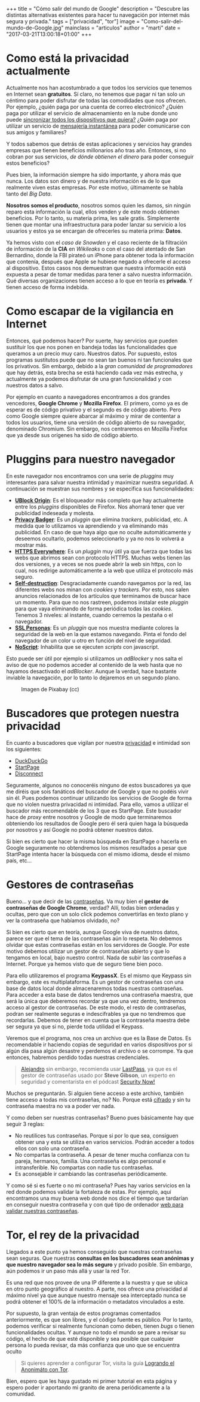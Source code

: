 +++
title = "Cómo salir del mundo de Google"
description = "Descubre las distintas alternativas existentes para hacer tu navegación por internet más segura y privada."
tags = ["privacidad", "tor"]
image = "Como-salir-del-mundo-de-Google.jpg"
mainclass = "articulos"
author = "marti"
date = "2017-03-21T13:00:18+01:00"
+++

# Como está la privacidad actualmente

Actualmente nos han acostumbrado a que todos los servicios que tenemos en Internet sean __gratuitos__. Sí claro, no tenemos que pagar ni tan solo un céntimo para poder disfrutar de todas las comodidades que nos ofrecen. Por ejemplo, ¿quién paga por una cuenta de correo electrónico?  ¿Quién paga por utilizar el servicio de almacenamiento en la nube donde uno puede [sincronizar todos los dispositivos que quiera?](https://elbauldelprogramador.com/sincronizar-google-drive-en-linux-en-4-pasos/ "Sincronizar Google Drive en Linux en 4 pasos") ¿Quién paga por utilizar un servicio de [mensajería instantánea](https://elbauldelprogramador.com/aplicacion-mensajeria-movil-segura-whatsapp-signal-allo/ "¿Qué Aplicación De Mensajería Móvil Es Más Segura?") para poder comunicarse con sus amigos y familiares?

Y todos sabemos que detrás de estas aplicaciones y servicios hay grandes empresas que tienen beneficios millonarios año tras año. Entonces, si no cobran por sus servicios, _de dónde obtienen el dinero_ para poder conseguir estos beneficios?

Pues bien, la información siempre ha sido importante, y ahora más que nunca. Los datos son dinero y de nuestra información es de lo que realmente viven estas empresas. Por este motivo, últimamente se habla tanto del _Big Data_.

__Nosotros somos el producto__, nosotros somos quien les damos, sin ningún reparo esta información la cual, ellos venden y de este modo obtienen beneficios. Por lo tanto, su materia prima, les sale gratis. Simplemente tienen que montar una infraestructura para poder lanzar su servicio a los usuarios y estos ya se encargan de ofrecerles su materia prima: __Datos__.

Ya hemos visto con el _caso de Snowden_ y el caso reciente de la filtración de información de la __CIA__ en _Wikileaks_ o con el caso del atentado de San Bernardino, donde la FBI pirateó un iPhone para obtener toda la información que contenía, después que Apple se hubiese negado a ofrecerle el acceso al dispositivo. Estos casos nos demuestran que nuestra información está expuesta a pesar de tomar medidas para tener a salvo nuestra información. Qué diversas organizaciones tienen acceso a lo que en teoría es __privada__. Y tienen acceso de forma indebida.

# Como escapar de la vigilancia en Internet

Entonces, qué podemos hacer? Por suerte, hay servicios que pueden sustituir los que nos ponen en bandeja todas las funcionalidades que queramos a un precio muy caro. Nuestros datos. Por supuesto, estos programas sustitutos puede que no sean tan buenos ni tan funcionales que los privativos. Sin embargo, debido a la _gran comunidad de programadores_ que hay detrás, esta brecha se está haciendo cada vez más estrecha, y actualmente ya podemos disfrutar de una gran funcionalidad y con nuestros datos a salvo.

<!--more--><!--ad-->

Por ejemplo en cuanto a navegadores encontramos a dos grandes vencedores, __Google Chrome__ y __Mozilla Firefox__. El primero, como ya es de esperar es de código privativo y el segundo es de código abierto. Pero como Google siempre quiere abarcar al máximo y mirar de contentar a todos los usuarios, tiene una versión de código abierto de su navegador, denominado Chromium. Sin embargo, nos centraremos en Mozilla Firefox que ya desde sus orígenes ha sido de código abierto.

# Pluggins para nuestro navegador

En este navegador nos encontramos con una serie de *pluggins* muy interesantes para salvar nuestra intimidad y maximizar nuestra seguridad. A continuación se muestran sus nombres y se especifica sus funcionalidades:

- <a href="https://github.com/gorhill/uBlock" target="_blank" title="UBlock Origin">__UBlock Origin__</a>: Es el bloqueador más completo que hay actualmente entre los *pluggins* disponibles de Firefox. Nos ahorrará tener que ver publicidad indeseada y molesta.
- <a href="https://addons.mozilla.org/en-US/firefox/addon/privacy-badger17/" target="_blank" title="Privacy Badger">**Privacy Badger**</a>: Es un *pluggin* que elimina *trackers*, publicidad, etc. A medida que lo utilizamos va aprendiendo y va eliminando más publicidad. En caso de que haya algo que no oculte automáticamente y deseemos ocultarlo, podemos seleccionarlo y ya no nos lo volverá a mostrar más.
- <a href="https://addons.mozilla.org/en-US/firefox/addon/https-everywhere/" target="_blank" title="HTTP Everywhere">**HTTPS Everywhere**</a>: Es un *pluggin* muy útil ya que fuerza que todas las webs que abrimos sean con protocolo HTTPS. Muchas webs tienen las dos versiones, y a veces se nos puede abrir la web sin https, con lo cual, nos redirige automáticamente a la web que utiliza el protocolo más seguro.
- <a href="https://addons.mozilla.org/en-US/firefox/addon/self-destructing-cookies/" target="_blank" title="Self-destruction">**Self-destruction**</a>: Desgraciadamente cuando navegamos por la red, las diferentes webs nos minan con *cookies* y *trackers*. Por esto, nos salen anuncios relacionados de los artículos que terminamos de buscar hace un momento. Para que no nos rastreen, podemos instalar este *pluggin* para que vaya eliminando de forma periódica todas las *cookies*. Tenemos 3 niveles: al instante, cuando cerremos la pestaña o el navegador.
- <a href="https://addons.mozilla.org/en-US/firefox/addon/sslpersonas/" target="_blank" title="SSL Personas">**SSL Personas**</a>: Es un *pluggin* que nos muestra mediante colores la seguridad de la web en la que estamos navegando. Pinta el fondo del navegador de un color u otro en función del nivel de seguridad.
- <a href="https://noscript.net/" target="_blank" title="NoScript">**NoScript**</a>: Inhabilita que se ejecuten *scripts* con javascript.
<!--Este párrafo tiene que ir alineado con el anterior de NoScript ya que hace referencia a este. Con este alineado, parece que sea independiente-->
Esto puede ser útil por ejemplo si utilizamos un *adBlocker* y nos salta el aviso de que no podemos acceder al contenido de la web hasta que no hayamos desactivado el *adBlocker*. Aunque la verdad, hace bastante inviable la navegación, por lo tanto lo dejaremos en un segundo plano.

<figure>
    <amp-img
        on="tap:lightbox1"
        role="button"
        tabindex="0"
        layout="responsive"
        src="/img/Como-salir-del-mundo-de-Google.jpg"
        sizes="(min-width: 800px) 800px, 100vw"
        width="800"
        height="608">
    </amp-img>
    <figcaption>Imagen de Pixabay (cc)</figcaption>
</figure>

# Buscadores que protegen nuestra privacidad

En cuanto a buscadores que vigilan por nuestra [privacidad](https://elbauldelprogramador.com/tails-linux-importancia-privacidad/ "TAILS LINUX y la importancia de la privacidad") e intimidad son los siguientes:

- [DuckDuckGo](https://duckduckgo.com/)
- [StartPage](https://www.startpage.com/)
- [Disconnect](https://disconnect.me/)

Seguramente, algunos no conoceréis ninguno de estos buscadores ya que me diréis que sois fanáticos del buscador de Google y que no podéis vivir sin él. Pues podemos continuar utilizando los servicios de Google de forma que no violen nuestra privacidad ni intimidad. Para ello, vamos a utilizar el buscador más recomendable de los 3 que es StartPage. Este buscador hace de *proxy* entre nosotros y Google de modo que terminaremos obteniendo los resultados de Google pero él será quien haga la búsqueda por nosotros y así Google no podrá obtener nuestros datos.

Si bien es cierto que hacer la misma búsqueda en StartPage o hacerla en Google seguramente no obtendremos los mismos resultados a pesar que StartPage intenta hacer la búsqueda con el mismo idioma, desde el mismo país, etc...

# Gestores de contraseñas

Bueno... y que decir de las [contraseñas](https://elbauldelprogramador.com/como-se-almacenan-tus-contrasenas-en-internet-y-cuando-la-longitud-de-la-misma-no-importa/ "Cómo se almacenan tus contraseñas en internet y cuando la longitud de la misma no importa"). Va muy bien el __gestor de contraseñas de Google Chrome__, verdad? Allí, todas bien ordenadas y ocultas, pero que con un solo click podemos convertirlas en texto plano y ver la contraseña que habíamos olvidado, no?

Si bien es cierto que en teoría, aunque Google viva de nuestros datos, parece ser que el tema de las contraseñas aún lo respeta. No debemos olvidar que estas contraseñas están en los servidores de Google. Por este motivo debemos utilizar un gestor de contraseñas abierto y que lo tengamos en local, bajo nuestro control. Nada de subir las contraseñas a Internet. Porque ya hemos visto que de seguro tiene bien poco.

Para ello utilizaremos el programa __KeypassX__. Es el mismo que Keypass sin embargo, este es multiplataforma. Es un gestor de contraseñas con una base de datos local donde almacenaremos todas nuestras contraseñas. Para acceder a esta base de datos tendremos una contraseña maestra, que será la única que deberemos recordar ya que una vez dentro, tendremos acceso al gestor de contraseñas. De este modo, el resto de contraseñas, podran ser realmente seguras e indescifrables ya que no tendremos que recordarlas. Debemos de tener en cuenta que la contraseña maestra debe ser segura ya que si no, pierde toda utilidad el Keypass.

Veremos que el programa, nos crea un archivo que es la Base de Datos. Es recomendable ir haciendo copias de seguridad en varios dispositivos por si algún día pasa algún desastre y perdemos el archivo o se corrompe. Ya que entonces, habremos perdido todas nuestras credenciales.

> [Alejandro](https://elbauldelprogramador.com/author/alex "Alejandro") sin embargo, recomienda usar <a href="https://www.lastpass.com/" target="_blank" title="LastPass">LastPass</a>, ya que es el gestor de contraseñas usado por __Steve Gibson__, un experto en seguridad y comentarista en el pódcast [Security Now!](https://elbauldelprogramador.com/categories/security-now/ "Security Now!")

Muchos se preguntarán. Si alguien tiene acceso a este archivo, también tiene acceso a todas mis contraseñas, no? No. Porque está [cifrado](https://elbauldelprogramador.com/como-cifrar-archivos-con-openssl/ "Cómo cifrar archivos con openssl") y sin tu contraseña maestra no va a poder ver nada.

Y como deben ser nuestras contraseñas? Bueno pues básicamente hay que seguir 3 reglas:

- No reutilices tus contraseñas. Porque si por lo que sea, consiguen obtener una y esta se utiliza en varios servicios. Podrán acceder a todos ellos con solo una contraseña.
- No compartas la contraseña. A pesar de tener mucha confianza con tu pareja, hermanos, familia. Una contraseña es algo personal e intransferible. No compartas con nadie tus contraseñas.
- Es aconsejable ir cambiando las contraseñas periódicamente.

Y como sé si es fuerte o no mi contraseña? Pues hay varios servicios en la red donde podemos validar la fortaleza de estas. Por ejemplo, aquí encontramos una muy buena web donde nos dice el tiempo que tardarían en conseguir nuestra contraseña y con qué tipo de ordenador [web para validar nuestras contraseñas](http://passwd.criptica.org).

# Tor, el rey de la privacidad

Llegados a este punto ya hemos conseguido que nuestras contraseñas sean seguras. Que nuestras __consultas en los buscadores sean anónimas y que nuestro navegador sea lo más seguro__ y privado posible. Sin embargo, aún podemos ir un paso más allá y usar la red Tor.

Es una red que nos provee de una IP diferente a la nuestra y que se ubica en otro punto geográfico al nuestro. A parte, nos ofrece una privacidad al máximo nivel ya que aunque nuestro mensaje sea interceptado nunca se podrá obtener el 100% de la información o metadatos vinculados a este.

Por supuesto, la gran ventaja de estos programas comentados anteriormente, es que son libres, y el código fuente es público. Por lo tanto, podemos verificar si realmente funcionan como deben, tienen *bugs* o tienen funcionalidades ocultas. Y aunque no todo el mundo se pare a revisar su código, el hecho de que esté disponible y sea posible que cualquier persona lo pueda revisar, da más confianza que uno que se encuentra oculto

> Si quieres aprender a configurar Tor, visita la guía [Logrando el Anonimáto con Tor](https://elbauldelprogramador.com/logrando-el-anonimato-con-tor-parte-1/ "Logrando el Anonimáto con Tor").

Bien, espero que les haya gustado mi primer tutorial en esta página y espero poder ir aportando mi granito de arena periódicamente a la comunidad.
